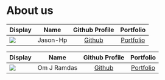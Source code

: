 # About us

Display |   Name   | Github Profile | Portfolio 
--------|:--------:|:--------------:|:---------:
![](https://via.placeholder.com/100.png?text=Photo) | Jason-Hp | [Github](https://github.com/) | [Portfolio](docs/team/johndoe.md)

Display |    Name     |             Github Profile             | Portfolio 
--------|:-----------:|:--------------------------------------:|:---------:
![](https://via.placeholder.com/100.png?text=Photo) | Om J Ramdas | [Github](https://github.com/OmJRamdas) | [Portfolio](docs/team/omjramdas.md)
